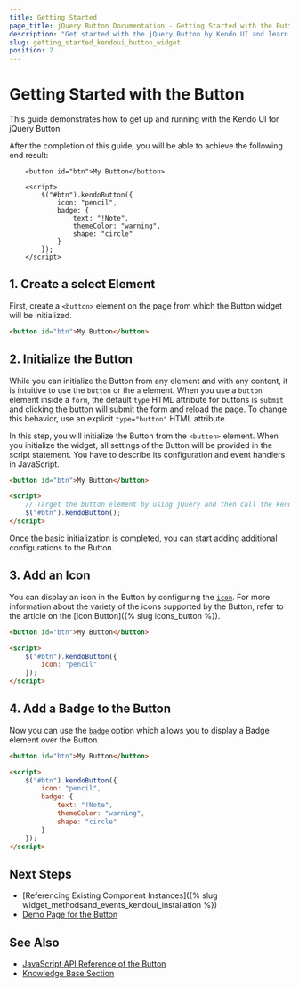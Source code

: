 ```yaml
---
title: Getting Started
page_title: jQuery Button Documentation - Getting Started with the Button
description: "Get started with the jQuery Button by Kendo UI and learn how to create, initialize, and enable the widget."
slug: getting_started_kendoui_button_widget
position: 2
---
```


# Getting Started with the Button

This guide demonstrates how to get up and running with the Kendo UI for jQuery Button. 

After the completion of this guide, you will be able to achieve the following end result:

```dojo
	<button id="btn">My Button</button>

	<script>    
	    $("#btn").kendoButton({
			icon: "pencil",
			badge: {
	            text: "!Note",            
	            themeColor: "warning",
	            shape: "circle"
	        }
		});
	</script>
```

## 1. Create a select Element

First, create a `<button>` element on the page from which the Button widget will be initialized.

```html
<button id="btn">My Button</button>
```

## 2. Initialize the Button 

While you can initialize the Button from any element and with any content, it is intuitive to use the `button` or the `a` element. When you use a `button` element inside a `form`, the default `type` HTML attribute for buttons is `submit` and clicking the button will submit the form and reload the page. To change this behavior, use an explicit `type="button"` HTML attribute.

In this step, you will initialize the Button from the `<button>` element. When you initialize the widget, all settings of the Button will be provided in the script statement. You have to describe its configuration and event handlers in JavaScript.

```html
<button id="btn">My Button</button>

<script>
    // Target the button element by using jQuery and then call the kendoButton() method.
    $("#btn").kendoButton();
</script>
```

Once the basic initialization is completed, you can start adding additional configurations to the Button. 

## 3. Add an Icon

You can display an icon in the Button by configuring the [`icon`](/api/javascript/ui/button/configuration/icon). For more information about the variety of the icons supported by the Button, refer to the article on the [Icon Button]({% slug icons_button %}).

```html
<button id="btn">My Button</button>

<script>    
    $("#btn").kendoButton({
		icon: "pencil"
	});
</script>
```

## 4. Add a Badge to the Button

Now you can use the [`badge`](/api/javascript/ui/button/configuration/badge) option which allows you to display a Badge element over the Button.

```html
<button id="btn">My Button</button>

<script>    
    $("#btn").kendoButton({
		icon: "pencil",
		badge: {
            text: "!Note",            
            themeColor: "warning",
            shape: "circle"
        }
	});
</script>
```

## Next Steps 

* [Referencing Existing Component Instances]({% slug widget_methodsand_events_kendoui_installation %}) 
* [Demo Page for the Button](https://demos.telerik.com/kendo-ui/button/index)

## See Also 

* [JavaScript API Reference of the Button](/api/javascript/ui/button)
* [Knowledge Base Section](/knowledge-base)

<script>
  window.onload = function() {
    document.getElementsByClassName("btn-run")[0].click();
  }
</script>